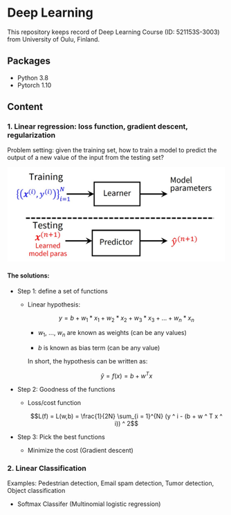 # Deep Learning

This repository keeps record of Deep Learning Course (ID: 521153S-3003) from University of Oulu, Finland.

## Packages

- Python 3.8
- Pytorch 1.10

## Content

### 1. Linear regression: loss function, gradient descent, regularization

Problem setting: given the training set, how to train a model to predict the output of a new value of the input from the testing set?

![pic](img/pic.jpg)

#### The solutions:

- Step 1: define a set of functions
  - Linear hypothesis:
  
      $$y = b + w_1 * x_1 + w_2 * x_2 + w_3 * x_3 + ... + w_n * x_n$$
      
       - $w_1$, ..., $w_n$ are known as weights (can be any values)
      
       - $b$ is known as bias term (can be any value)
      
     In short, the hypothesis can be written as:  
     
     $$\hat{y} = f(x) = b +  w ^ T x$$

- Step 2: Goodness of the functions
  - Loss/cost function

    $$L(f) = L(w,b) = \frac{1}{2N} \sum_{i = 1}^{N} (y ^ i - (b + w ^ T x ^ i)) ^ 2$$
    
- Step 3: Pick the best functions
  - Minimize the cost (Gradient descent)

### 2. Linear Classification 

Examples: Pedestrian detection, Email spam detection, Tumor detection, Object classification
  
- Softmax Classifer (Multinomial logistic regression)
